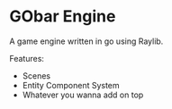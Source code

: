 # GObar Engine

A game engine written in go using Raylib.

Features:
- Scenes
- Entity Component System
- Whatever you wanna add on top